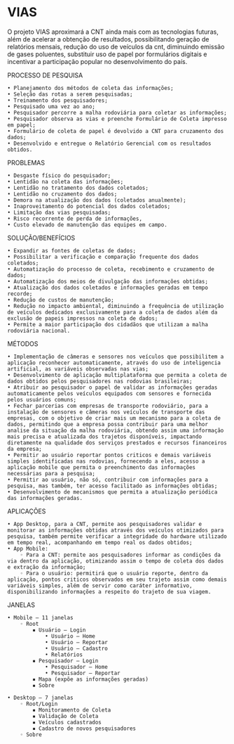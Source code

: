 # VIAS
O projeto VIAS aproximará a CNT ainda mais com as tecnologias futuras, além de acelerar a obtenção de resultados, possibilitando geração de relatórios mensais, redução do uso de veículos da cnt, diminuindo emissão de gases poluentes, substituir uso de papel por formulários digitais e incentivar a participação popular no desenvolvimento do país. 
 
PROCESSO DE PESQUISA

    • Planejamento dos métodos de coleta das informações;
    • Seleção das rotas a serem pesquisadas;
    • Treinamento dos pesquisadores;
    • Pesquisado uma vez ao ano;
    • Pesquisador percorre a malha rodoviária para coletar as informações;
    • Pesquisador observa as vias e preenche Formulário de Coleta impresso em papel;
    • Formulário de coleta de papel é devolvido a CNT para cruzamento dos dados;
    • Desenvolvido e entregue o Relatório Gerencial com os resultados obtidos.

PROBLEMAS

    • Desgaste físico do pesquisador;
    • Lentidão na coleta das informações;
    • Lentidão no tratamento dos dados coletados;
    • Lentidão no cruzamento dos dados;
    • Demora na atualização dos dados (coletados anualmente);
    • Inaproveitamento do potencial dos dados coletados;
    • Limitação das vias pesquisadas;
    • Risco recorrente de perda de informações,
    • Custo elevado de manutenção das equipes em campo.

SOLUÇÃO/BENEFÍCIOS

    • Expandir as fontes de coletas de dados;
    • Possibilitar a verificação e comparação frequente dos dados coletados;
    • Automatização do processo de coleta, recebimento e cruzamento de dados;
    • Automatização dos meios de divulgação das informações obtidas;
    • Atualização dos dados coletados e informações geradas em tempo recorde;
    • Redução de custos de manutenção;
    • Redução no impacto ambiental, diminuindo a frequência de utilização de veículos dedicados exclusivamente para a coleta de dados além da exclusão de papeis impressos na coleta de dados;
    • Permite a maior participação dos cidadãos que utilizam a malha rodoviária nacional.

MÉTODOS

    • Implementação de câmeras e sensores nos veículos que possibilitem a aplicação reconhecer automaticamente, através do uso de inteligencia artificial, as variáveis observadas nas vias; 
    • Desenvolvimento de aplicação multiplataforma que permita a coleta de dados obtidos pelos pesquisadores nas rodovias brasileiras;
    • Atribuir ao pesquisador o papel de validar as informações geradas automaticamente pelos veículos equipados com sensores e fornecida pelos usuários comuns; 
    • Fechar parcerias com empresas de transporte rodoviário, para a instalação de sensores e câmeras nos veículos de transporte das empresas, com o objetivo de criar mais um mecanismo para a coleta de dados, permitindo que a empresa possa contribuir para uma melhor analise da situação da malha rodoviária, obtendo assim uma informação mais precisa e atualizada dos trajetos disponíveis, impactando diretamente na qualidade dos serviços prestados e recursos financeiros da empresa;
    • Permitir ao usuário reportar pontos criticos e demais variáveis simples identificadas nas rodovias, fornecendo a eles, acesso a aplicação mobile que permita o preenchimento das informações necessárias para a pesquisa;
    • Permitir ao usuário, não só, contribuir com informações para a pesquisa, mas também, ter acesso facilitado as informações obtidas;
    • Desenvolvimento de mecanismos que permita a atualização periódica das informações geradas.

APLICAÇÕES

    • App Desktop, para a CNT, permite aos pesquisadores validar e monitorar as informações obtidas através dos veículos otimizados para pesquisa, também permite verificar a integridade do hardware utilizado em tempo real, acompanhando em tempo real os dados obtidos;
    • App Mobile:
        ◦ Para a CNT: permite aos pesquisadores informar as condições da via dentro da aplicação, otimizando assim o tempo de coleta dos dados e extração da informação;
        ◦ Para o usuário: permitirá que o usuário reporte, dentro da aplicação, pontos criticos observados em seu trajeto assim como demais variáveis simples, além de servir como caráter informativo, disponibilizando informações a respeito do trajeto de sua viagem. 

JANELAS

    • Mobile – 11 janelas
        ◦ Root
            ▪ Usuário – Login
                • Usuário – Home
                • Usuário – Reportar
                • Usuário – Cadastro
                • Relatórios
            ▪ Pesquisador – Login
                • Pesquisador – Home
                • Pesquisador – Reportar
            ▪ Mapa (expõe as informações geradas)
            ▪ Sobre

    • Desktop – 7 janelas
        ◦ Root/Login
            ▪ Monitoramento de Coleta
            ▪ Validação de Coleta
            ▪ Veículos cadastrados
            ▪ Cadastro de novos pesquisadores
        ◦ Sobre
